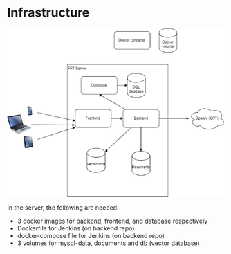 
# Infrastructure

![Infrastructure](../Diagrams/deployment%20diagram.jpg)

In the server, the following are needed:

- 3 docker images for backend, frontend, and database respectively
- Dockerfile for Jenkins (on backend repo)
- docker-compose file for Jenkins (on backend repo)
- 3 volumes for mysql-data, documents and db (vector database)